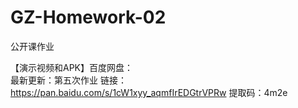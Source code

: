 # GZ-Homework-02

公开课作业

【演示视频和APK】百度网盘：  
最新更新：第五次作业
链接：https://pan.baidu.com/s/1cW1xyy_aqmfIrEDGtrVPRw 
提取码：4m2e 
